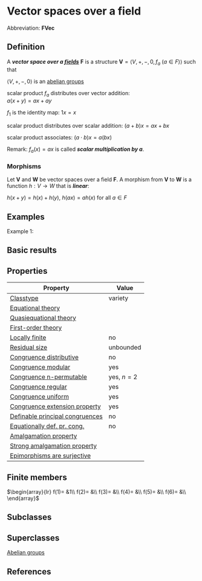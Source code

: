 # Vector spaces over a field

Abbreviation: **FVec**
## Definition
A ***vector space over a [fields](fields.md)*** $\mathbf{F}$ is a structure $\mathbf{V}=\langle V,+,-,0,f_a\ (a\in F)\rangle$ such that


$\langle V,+,-,0\rangle$ is an [abelian groups](abelian_groups.md)


scalar product $f_a$ distributes over vector addition:  
$a(x+y)=ax+ay$


$f_{1}$ is the identity map:  $1x=x$


scalar product distributes over scalar addition:  $(a+b)x=ax+bx$


scalar product associates:  $(a\cdot b)x=a(bx)$

Remark: 
$f_a(x)=ax$ is called ***scalar multiplication by $a$***.

### Morphisms
Let $\mathbf{V}$ and $\mathbf{W}$ be vector spaces over a field $\mathbf{F}$. 
A morphism from $\mathbf{V}$ to $\mathbf{W}$ is a function $h:V\rightarrow W$ that is ***linear***:

$h(x+y)=h(x)+h(y)$, $h(ax)=ah(x)$ for all $a\in F$
## Examples
Example 1: 

## Basic results


## Properties


|Property|Value|
|---|---|
|[Classtype](classtype.md)  |variety |
|[Equational theory](equational_theory.md)  | |
|[Quasiequational theory](quasiequational_theory.md)  | |
|[First-order theory](first-order_theory.md)  | |
|[Locally finite](locally_finite.md)  |no |
|[Residual size](residual_size.md)  |unbounded |
|[Congruence distributive](congruence_distributive.md)  |no |
|[Congruence modular](congruence_modular.md)  |yes |
|[Congruence n-permutable](congruence_n-permutable.md)  |yes, $n=2$ |
|[Congruence regular](congruence_regular.md)  |yes |
|[Congruence uniform](congruence_uniform.md)  |yes |
|[Congruence extension property](congruence_extension_property.md)  |yes |
|[Definable principal congruences](definable_principal_congruences.md)  |no |
|[Equationally def. pr. cong.](equationally_def._pr._cong..md)  |no |
|[Amalgamation property](amalgamation_property.md)  | |
|[Strong amalgamation property](strong_amalgamation_property.md)  | |
|[Epimorphisms are surjective](epimorphisms_are_surjective.md)  | |
## Finite members

$\begin{array}{lr}
f(1)= &1\\
f(2)= &\\
f(3)= &\\
f(4)= &\\
f(5)= &\\
f(6)= &\\
\end{array}$

## Subclasses
## Superclasses
[Abelian groups](abelian_groups.md) 


## References









